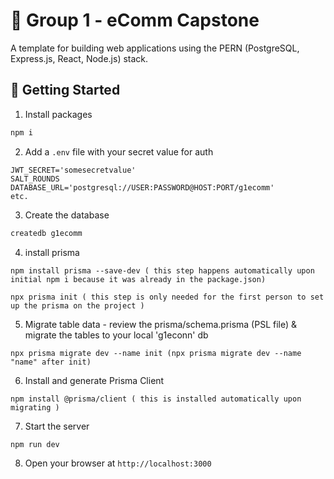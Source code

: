# 🚀 Group 1 - eComm Capstone

A template for building web applications using the PERN (PostgreSQL, Express.js, React, Node.js) stack.

## 🏁 Getting Started

1. Install packages

```bash
npm i
```

2. Add a `.env` file with your secret value for auth

```
JWT_SECRET='somesecretvalue'
SALT_ROUNDS
DATABASE_URL='postgresql://USER:PASSWORD@HOST:PORT/g1ecomm'
etc.
```

3. Create the database

```bash
createdb g1ecomm
```

4. install prisma

```
npm install prisma --save-dev ( this step happens automatically upon initial npm i because it was already in the package.json)
```

```
npx prisma init ( this step is only needed for the first person to set up the prisma on the project )
```

5. Migrate table data - review the prisma/schema.prisma (PSL file) & migrate the tables to your local 'g1econn' db

```
npx prisma migrate dev --name init (npx prisma migrate dev --name "name" after init)
```

6. Install and generate Prisma Client

```
npm install @prisma/client ( this is installed automatically upon migrating )
```

7. Start the server

```bash
npm run dev
```

8. Open your browser at `http://localhost:3000`

<!-- 9. Seed the database
```bash
npm run seed
``` -->
